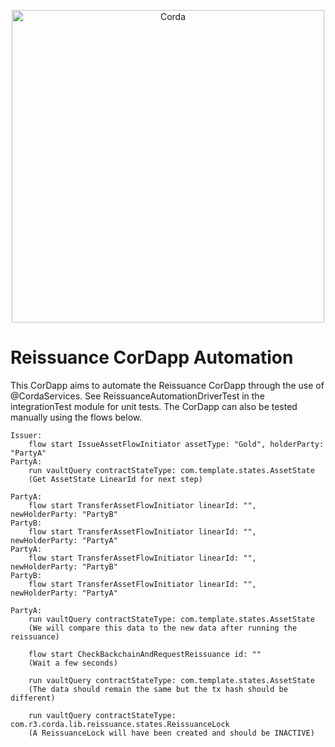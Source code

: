 <p align="center">
  <img src="https://www.corda.net/wp-content/uploads/2016/11/fg005_corda_b.png" alt="Corda" width="500">
</p>

# Reissuance CorDapp Automation

This CorDapp aims to automate the Reissuance CorDapp through the use of @CordaServices.
See ReissuanceAutomationDriverTest in the integrationTest module for unit tests.
The CorDapp can also be tested manually using the flows below.


    Issuer:
        flow start IssueAssetFlowInitiator assetType: "Gold", holderParty: "PartyA"
    PartyA:
        run vaultQuery contractStateType: com.template.states.AssetState
        (Get AssetState LinearId for next step)

    PartyA:
        flow start TransferAssetFlowInitiator linearId: "", newHolderParty: "PartyB"
    PartyB:
        flow start TransferAssetFlowInitiator linearId: "", newHolderParty: "PartyA"
    PartyA:
        flow start TransferAssetFlowInitiator linearId: "", newHolderParty: "PartyB"
    PartyB:
        flow start TransferAssetFlowInitiator linearId: "", newHolderParty: "PartyA"

    PartyA:
        run vaultQuery contractStateType: com.template.states.AssetState
        (We will compare this data to the new data after running the reissuance)

        flow start CheckBackchainAndRequestReissuance id: ""
        (Wait a few seconds)

        run vaultQuery contractStateType: com.template.states.AssetState
        (The data should remain the same but the tx hash should be different)

        run vaultQuery contractStateType: com.r3.corda.lib.reissuance.states.ReissuanceLock
        (A ReissuanceLock will have been created and should be INACTIVE)
